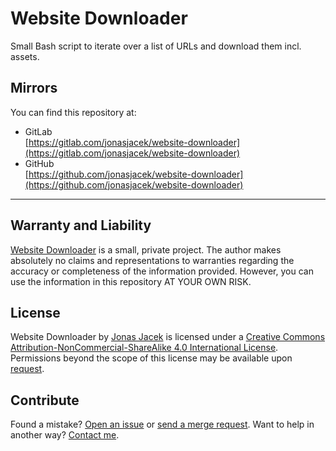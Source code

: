 # Website Downloader

Small Bash script to iterate over a list of URLs and download them incl. assets.

## Mirrors

You can find this repository at:
* GitLab  
  [https://gitlab.com/jonasjacek/website-downloader](https://gitlab.com/jonasjacek/website-downloader)
* GitHub  
  [https://github.com/jonasjacek/website-downloader](https://github.com/jonasjacek/website-downloader)

***

## Warranty and Liability
[Website Downloader](https://gitlab.com/jonasjacek/website-downloader) is a small, private project. The author makes absolutely no claims and representations to warranties regarding the accuracy or completeness of the information provided. However, you can use the information in this repository AT YOUR OWN RISK.

## License

<span xmlns:dct="http://purl.org/dc/terms/" href="http://purl.org/dc/dcmitype/Text" property="dct:title" rel="dct:type">Website Downloader</span> by <a xmlns:cc="http://creativecommons.org/ns#" href="https://gitlab.com/jonasjacek/website-downloader" property="cc:attributionName" rel="cc:attributionURL">Jonas Jacek</a> is licensed under a <a rel="license" href="http://creativecommons.org/licenses/by-nc-sa/4.0/">Creative Commons Attribution-NonCommercial-ShareAlike 4.0 International License</a>. Permissions beyond the scope of this license may be available upon <a xmlns:cc="http://creativecommons.org/ns#" href="https://www.jonas.me/contact" rel="cc:morePermissions">request</a>.

## Contribute

Found a mistake? [Open an issue](https://gitlab.com/jonasjacek/website-downloader/-/issues) or [send a merge request](https://gitlab.com/jonasjacek/website-downloader/-/merge_requests). Want to help in another way? [Contact me](https://www.jonas.me/contact).
